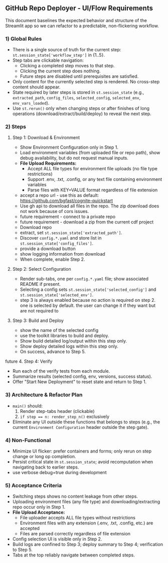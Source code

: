 ## GitHub Repo Deployer - UI/Flow Requirements

This document baselines the expected behavior and structure of the Streamlit app so we can refactor to a predictable, non-flickering workflow.

### 1) Global Rules
- There is a single source of truth for the current step: `st.session_state['workflow_step']` in {1..5}.
- Step tabs are clickable navigation:
  - Clicking a completed step moves to that step.
  - Clicking the current step does nothing.
  - Future steps are disabled until prerequisites are satisfied.
- Only content for the currently selected step is rendered. No cross-step content should appear.
- State required by later steps is stored in `st.session_state` (e.g., `extracted_path`, `config_files`, `selected_config`, `selected_env`, `env_vars_loaded`).
- Use `st.rerun()` only when changing steps or after finishes of long operations (download/extract/build/deploy) to reveal the next step.

### 2) Steps
1. Step 1: Download & Environment
   - Show Environment Configuration only in Step 1.
   - Load environment variables (from uploaded file or repo path), show debug availability, but do not request manual inputs.
   - **File Upload Requirements:**
     - Accept ALL file types for environment file uploads (no file type restrictions)
     - Support .env, .txt, .config, or any text file containing environment variables
     - Parse files with KEY=VALUE format regardless of file extension
   - accept a repo url - use this as default: https://github.com/bgfast/cognite-quickstart
   - Use gh api to download all files in the repo. The zip download does not work because of cors issues. 
   - future requirement - connect to a private repo 
   - future requirement - download a zip from the current cdf project
   - Download repo 
   - extract, set `st.session_state['extracted_path']`.
   - Discover `config.*.yaml` and store list in `st.session_state['config_files']`.
   - provide a download button
   - show logging information from download
   - When complete, enable Step 2.

2. Step 2: Select Configuration
   - Render sub-tabs, one per `config.*.yaml` file; show associated README if present.
   - Selecting a config sets `st.session_state['selected_config']` and `st.session_state['selected_env']`.
   - step 3 is always enabled because no action is required on step 2. one is selected by default. the user can change it if they want but are not required to

3. Step 3: Build and Deploy
   - show the name of the selected config
   - use the toolkit libraries to build and deploy.
   - Show build detailed log/output within this step only.
   - Show deploy detailed logs within this step only.
   - On success, advance to Step 5.

future 4. Step 4: Verify
   - Run each of the verify tests from each module.
   - Summarize results (selected config, env, versions, success status).
   - Offer "Start New Deployment" to reset state and return to Step 1.

### 3) Architecture & Refactor Plan
- `main()` should:
  1) Render step-tabs header (clickable) 
  2) `if step == n: render_step_n()` exclusively
- Eliminate any UI outside these functions that belongs to steps (e.g., the current `Environment Configuration` header outside the step gate).

### 4) Non-Functional
- Minimize UI flicker: prefer containers and forms; only rerun on step change or long op completion.
- Persist critical state in `st.session_state`; avoid recomputation when navigating back to earlier steps.
- use verbose debug=true during development

### 5) Acceptance Criteria
- Switching steps shows no content leakage from other steps.
- Uploading environment files (any file type) and downloading/extracting repo occur only in Step 1.
- **File Upload Acceptance:**
  - File uploader accepts ALL file types without restrictions
  - Environment files with any extension (.env, .txt, .config, etc.) are accepted
  - Files are parsed correctly regardless of file extension
- Config selection UI is visible only in Step 2.
- Build logs are confined to Step 3; deploy summary to Step 4; verification to Step 5.
- Tabs at the top reliably navigate between completed steps.


